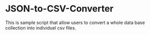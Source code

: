 # JSON-to-CSV-Converter
This is sample script that allow users to convert a whole data base collection into individuel csv files.
